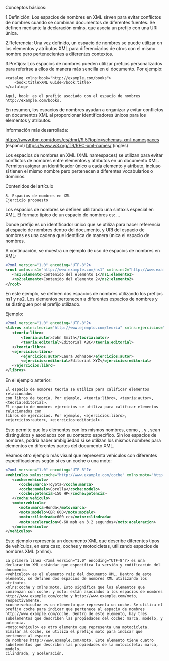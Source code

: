 Conceptos básicos:

1.Definición:
Los espacios de nombres en XML sirven para evitar conflictos de nombres cuando se combinan documentos de diferentes fuentes. 
Se definen mediante la declaración xmlns, que asocia un prefijo con una URI única.

2.Referencia:
Una vez definido, un espacio de nombres se puede utilizar en los elementos y atributos XML para diferenciarlos de otros con el mismo nombre pero pertenecientes a diferentes contextos.

3.Prefijos:
Los espacios de nombres pueden utilizar prefijos personalizados para referirse a ellos de manera más sencilla en el documento. Por ejemplo:

    <catalog xmlns:book="http://example.com/books">
        <book:title>XML Guide</book:title>
    </catalog>

    Aquí, book: es el prefijo asociado con el espacio de nombres http://example.com/books.

En resumen, los espacios de nombres ayudan a organizar y evitar conflictos en documentos XML al proporcionar identificadores únicos para los elementos y atributos.

Información más desarrollada: 

https://www.ibm.com/docs/es/dmrt/9.5?topic=schemas-xml-namespaces (español)
https://www.w3.org/TR/REC-xml-names/ (inglés)

Los espacios de nombres en XML (XML namespaces) se utilizan para evitar conflictos de nombres entre elementos y atributos en un documento XML. Permiten asignar un identificador único a cada elemento y atributo, incluso si tienen el mismo nombre pero pertenecen a diferentes vocabularios o dominios.

Contenidos del artículo

    8. Espacios de nombres en XML
    Ejercicio propuesto

Los espacios de nombres se definen utilizando una sintaxis especial en XML. El formato típico de un espacio de nombres es:
<elemento xmlns:prefijo="URI del espacio de nombres">
   ...
</elemento>

Donde prefijo es un identificador único que se utiliza para hacer referencia al espacio de nombres dentro del documento, y URI del espacio de nombres es una cadena que identifica de manera única el espacio de nombres.

A continuación, se muestra un ejemplo de uso de espacios de nombres en XML:
```xml
<?xml version="1.0" encoding="UTF-8"?>
<root xmlns:ns1="http://www.example.com/ns1" xmlns:ns2="http://www.example.com/ns2">
   <ns1:elemento>Contenido del elemento 1</ns1:elemento1>
   <ns2:elemento>Contenido del elemento 2</ns2:elemento2>
</root>
```

En este ejemplo, se definen dos espacios de nombres utilizando los prefijos ns1 y ns2. Los elementos <elemento> pertenecen a diferentes espacios de nombres y se distinguen por el prefijo utilizado.

Ejemplo:
```xml
<?xml version="1.0" encoding="UTF-8"?>
<libros xmlns:teoria="http://www.ejemplo.com/teoria" xmlns:ejercicios="http://www.ejemplo.com/ejercicios">
   <teoria:libro>
       <teoria:autor>John Smith</teoria:autor>
       <teoria:editorial>Editorial ABC</teoria:editorial>
   </teoria:libro>
   <ejercicios:libro>
       <ejercicios:autor>Laura Johnson</ejercicios:autor>
       <ejercicios:editorial>Editorial XYZ</ejercicios:editorial>
   </ejercicios:libro>
</libros>
```

En el ejemplo anterior:

    El espacio de nombres teoria se utiliza para calificar elementos relacionados 
    con libros de teoría. Por ejemplo, <teoria:libro>, <teoria:autor>, <teoria:editorial>.
    El espacio de nombres ejercicios se utiliza para calificar elementos relacionados con 
    libros de ejercicios. Por ejemplo, <ejercicios:libro>, <ejercicios:autor>, <ejercicios:editorial>.


Esto permite que los elementos con los mismos nombres, como <libro>, <autor>, y <editorial>, sean distinguidos y asociados con su contexto específico. Sin los espacios de nombres, podría haber ambigüedad si se utilizan los mismos nombres para elementos en diferentes partes del documento XML.

Veamos otro ejemplo más visual que representa vehículos con diferentes especificaciones según si es un coche o una moto:
```xml
<?xml version="1.0" encoding="UTF-8"?>
<vehiculos xmlns:coche="http://www.example.com/coche" xmlns:moto="http://www.example.com/moto">
   <coche:vehiculo>
      <coche:marca>Toyota</coche:marca>
      <coche:modelo>Corolla</coche:modelo>
      <coche:potencia>150 HP</coche:potencia>
   </coche:vehiculo>
   <moto:vehiculo>
      <moto:marca>Honda</moto:marca>
      <moto:modelo>CBR 600</moto:modelo>
      <moto:cilindrada>600 cc</moto:cilindrada>
      <moto:aceleracion>0-60 mph en 3.2 segundos</moto:aceleracion>
   </moto:vehiculo>
</vehiculos>
```

Este ejemplo representa un documento XML que describe diferentes tipos de vehículos, en este caso, coches y motocicletas, utilizando espacios de nombres XML (xmlns).


    La primera línea <?xml version="1.0" encoding="UTF-8"?> es una declaración XML estándar que especifica la versión y codificación del documento.
    <vehiculos> es el elemento raíz del documento XML. Dentro de este elemento, se definen dos espacios de nombres XML utilizando los atributos 
    xmlns:coche y xmlns:moto. Esto significa que los elementos que comienzan con coche: y moto: están asociados a los espacios de nombres 
    http://www.example.com/coche y http://www.example.com/moto, respectivamente.
    <coche:vehiculo> es un elemento que representa un coche. Se utiliza el prefijo coche para indicar que pertenece al espacio de nombres 
    http://www.example.com/coche. Dentro de este elemento, hay tres subelementos que describen las propiedades del coche: marca, modelo, y potencia.
    <moto:vehiculo> es otro elemento que representa una motocicleta. Similar al coche, se utiliza el prefijo moto para indicar que pertenece al espacio 
    de nombres http://www.example.com/moto. Este elemento tiene cuatro subelementos que describen las propiedades de la motocicleta: marca, modelo, 
    cilindrada, y aceleración.


